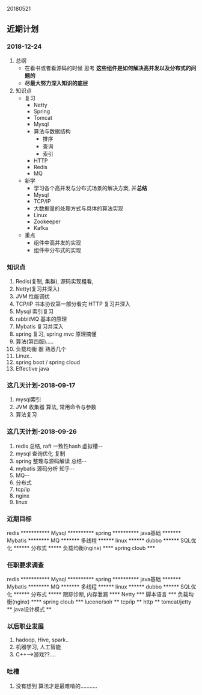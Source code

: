 20180521

## 近期计划


### 2018-12-24
1. 总纲
    - 在看书或者看源码的时候 思考 **这些组件是如何解决高并发以及分布式的问题的**
    - **尽最大努力深入知识的底层**
2. 知识点
    - 复习
        - Netty
        - Spring
        - Tomcat
        - Mysql
        - 算法与数据结构
            - 排序
            - 查询
            - 索引
        - HTTP
        - Redis
        - MQ
    - 新学
        - 学习各个高并发与分布式场景的解决方案, 并**总结**
        - Mysql
        - TCP/IP
        - 大数据量的处理方式与具体的算法实现
        - Linux
        - Zookeeper
        - Kafka
    - 重点
        - 组件中高并发的实现
        - 组件中分布式的实现
    
    
### 知识点
1. Redis(复制, 集群), 源码实现粗看, 
2. Netty(复习并深入)
2. JVM 性能调优
2. TCP/IP 书本协议第一部分看完   HTTP 复习并深入
3. Mysql 索引复习
4. rabbitMQ 基本的原理
7. Mybatis 复习并深入
5. spring 复习, spring mvc 原理搞懂
9. 算法(第四版).....
6. 负载均衡 器 熟悉几个
8. Linux..
10. spring boot / spring cloud
11. Effective java

### 这几天计划-2018-09-17
1. mysql索引
2. JVM 收集器 算法, 常用命令与参数
3. 算法复习

### 这几天计划-2018-09-26
1. redis 总结, raft 一致性hash 虚拟槽--
1. mysql 查询优化 复制
1. spring 整理与源码解读 总结--
1. mybatis 源码分析 知乎--
1. MQ--
1. 分布式
1. tcp/ip
1. nginx
1. linux



### 近期目标
redis                    	***********
Mysql                    	**********
spring						**********
java基础					    *******
Mybatis						********
MQ                       	*******
多线程                   	******
linux                    	******
dubbo						******
SQL优化                  	******
分布式						*****
负载均衡(nginx)          	****
spring cloub				***

### 任职要求调查
redis                    	***********
Mysql                    	**********
spring						**********
java基础					    *******
Mybatis						********
MQ                       	*******
多线程                   	******
linux                    	******
dubbo						******
SQL优化                  	******
分布式						*****
跟踪诊断, 内存泄漏       	****
Netty                    	***
脚本语言                 	***
负载均衡(nginx)          	****
spring cloub				***
lucene/solr					**
tcp/ip						**
http						**
tomcat/jetty				**
java设计模式				    **

### 以后职业发展
1. hadoop, Hive, spark..
2. 机器学习, 人工智能
3. C++-->游戏??....

### 吐槽
1. 没有想到 算法才是最难啃的...........